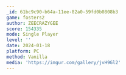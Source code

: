 ```yaml
---
_id: 61bc9c90-b64a-11ee-82a0-59fd0b0808b3
game: fosters2
author: ZEECRAZYGEE
score: 154335
mode: Single Player
level: ''
date: 2024-01-18
platform: PC
method: Vanilla
media: 'https://imgur.com/gallery/jvH9Gl2'
---
```


